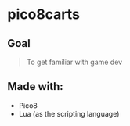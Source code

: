 # pico8carts

## Goal
> To get familiar with game dev

## Made with:
* Pico8
* Lua (as the scripting language)
